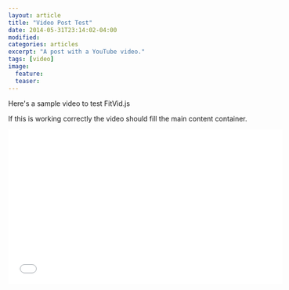 ```yaml
---
layout: article
title: "Video Post Test"
date: 2014-05-31T23:14:02-04:00
modified:
categories: articles
excerpt: "A post with a YouTube video."
tags: [video]
image:
  feature:
  teaser:
---
```


Here's a sample video to test FitVid.js

If this is working correctly the video should fill the main content container.

<iframe width="560" height="315" src="//www.youtube.com/embed/9e1nPyHXCFQ" frameborder="0"> </iframe>